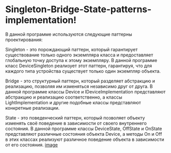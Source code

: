 # Singleton-Bridge-State-patterns-implementation!
В данной программе используются следующие паттерны проектирования:

Singleton - это порождающий паттерн, который гарантирует существование только одного экземпляра класса и предоставляет глобальную точку доступа к этому экземпляру. В данной программе класс DeviceSingleton реализует этот паттерн, гарантируя, что для каждого типа устройства существует только один экземпляр объекта.

Bridge - это структурный паттерн, который разделяет абстракцию и реализацию, позволяя им изменяться независимо друг от друга. В данной программе классы Device и IDeviceImplementation представляют абстракцию и реализацию соответственно, а классы LightImplementation и другие подобные классы представляют конкретные реализации.

State - это поведенческий паттерн, который позволяет объекту изменять своё поведение в зависимости от своего внутреннего состояния. В данной программе классы DeviceState, OffState и OnState представляют различные состояния объекта Device, а методы On и Off в этих классах реализуют различное поведение объекта в зависимости от его состояния.
[image](https://user-images.githubusercontent.com/104532816/231232804-e64dbaf4-9a5b-42d6-afcc-5de96cdc4f04.png)

